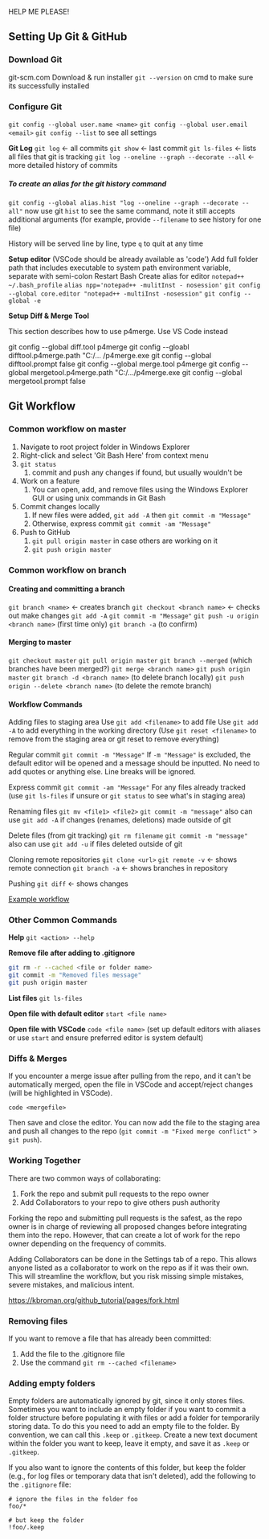 HELP ME PLEASE!

## Setting Up Git & GitHub

### Download Git

git-scm.com
Download & run installer
`git --version` on cmd to make sure its successfully installed

### Configure Git

`git config --global user.name <name>` 
`git config --global user.email <email>`
`git config --list` to see all settings

**Git Log**
`git log` <- all commits
`git show` <- last commit 
`git ls-files` <- lists all files that git is tracking
`git log --oneline --graph --decorate --all` <-more detailed history of commits

##### To create an alias for the git history command
`git config --global alias.hist "log --oneline --graph --decorate --all"`
now use git `hist` to see the same command, note it still accepts additional arguments (for example, provide `--filename` to see history for one file)

History will be served line by line, type `q` to quit at any time

**Setup editor** (VSCode should be already available as 'code')
Add full folder path that includes executable to system path environment variable, separate with semi-colon
Restart Bash
Create alias for editor
`notepad++ ~/.bash_profile`
`alias npp='notepad++ -mulitInst - nosession'`
`git config --global core.editor "notepad++ -multiInst -nosession"`
`git config --global -e`

**Setup Diff & Merge Tool**

This section describes how to use p4merge. Use VS Code instead

git config --global diff.tool p4merge
git config --gloabl difftool.p4merge.path "C:/... /p4merge.exe
git config --global difftool.prompt false
git config --global merge.tool p4merge
git config --global mergetool.p4merge.path "C:/.../p4merge.exe
git config --global mergetool.prompt false

## Git Workflow

### Common workflow on master

1. Navigate to root project folder in Windows Explorer
2. Right-click and select 'Git Bash Here' from context menu
3. `git status`
   1. commit and push any changes if found, but usually wouldn't be
4. Work on a feature
   1. You can open, add, and remove files using the Windows Explorer GUI or using unix commands in Git Bash
5. Commit changes locally
   1. If new files were added, `git add -A` then `git commit -m "Message"`
   2. Otherwise, express commit `git commit -am "Message"`
6. Push to GitHub
   1. `git pull origin master` in case others are working on it
   2. `git push origin master` 

### Common workflow on branch

#### Creating and committing a branch

`git branch <name>` <- creates branch
`git checkout <branch name>` <- checks out 
make changes
`git add -A`
`git commit -m "Message"`
`git push -u origin <branch name>` (first time only)
`git branch -a` (to confirm)

#### Merging to master

`git checkout master`
`git pull origin master`
`git branch --merged` (which branches have been merged?)
`git merge <branch name>`
`git push origin master`
`git branch -d <branch name>` (to delete branch locally)
`git push origin --delete <branch name>` (to delete the remote branch)

#### Workflow Commands

Adding files to staging area
Use `git add <filename>` to add file
Use `git add -A` to add everything in the working directory
(Use `git reset <filename>` to remove from the staging area or git reset to remove everything)

Regular commit 
`git commit -m "Message"`
If `-m "Message"` is excluded, the default editor will be opened and a message should be inputted. No need to add quotes or anything else. Line breaks will be ignored.

Express commit
`git commit -am "Message"`
For any files already tracked (use `git ls-files` if unsure or `git status` to see what's in staging area)

Renaming files
`git mv <file1> <file2>`
`git commit -m "message"`
also can use `git add -A` if changes (renames, deletions) made outside of git

Delete files (from git tracking)
`git rm filename`
`git commit -m "message"`
also can use `git add -u` if files deleted outside of git

Cloning remote repositories
`git clone <url>`
`git remote -v` <- shows remote connection
`git branch -a` <- shows branches in repository

Pushing
`git diff` <- shows changes

[Example workflow](https://www.gun.io/blog/how-to-github-fork-branch-and-pull-request)

### Other Common Commands

**Help** `git <action> --help`

**Remove file after adding to .gitignore**

```bash
git rm -r --cached <file or folder name>
git commit -m "Removed files message"
git push origin master
```

**List files** `git ls-files`

**Open file with default editor** `start <file name>`

**Open file with VSCode** `code <file name>` (set up default editors with aliases or use `start` and ensure preferred editor is system default)

### Diffs & Merges

If you encounter a merge issue after pulling from the repo, and it can't be automatically merged, open the file in VSCode and accept/reject changes (will be highlighted in VSCode).

`code <mergefile>`

Then save and close the editor. You can now add the file to the staging area and push all changes to the repo (`git commit -m "Fixed merge conflict"` > `git push`).

### Working Together

There are two common ways of collaborating:

1. Fork the repo and submit pull requests to the repo owner
2. Add Collaborators to your repo to give others push authority

Forking the repo and submitting pull requests is the safest, as the repo owner is in charge of reviewing all proposed changes before integrating them into the repo. However, that can create a lot of work for the repo owner depending on the frequency of commits.

Adding Collaborators can be done in the Settings tab of a repo. This allows anyone listed as a collaborator to work on the repo as if it was their own. This will streamline the workflow, but you risk missing simple mistakes, severe mistakes, and malicious intent. 

https://kbroman.org/github_tutorial/pages/fork.html

### Removing files 

If you want to remove a file that has already been committed:

1. Add the file to the .gitignore file
2. Use the command `git rm --cached <filename>`

### Adding empty folders

Empty folders are automatically ignored by git, since it only stores files. Sometimes you want to include an empty folder if you want to commit a folder structure before populating it with files or add a folder for temporarily storing data. To do this you need to add an empty file to the folder. By convention, we can call this `.keep` or `.gitkeep`. Create a new text document within the folder you want to keep, leave it empty, and save it as `.keep` or `.gitkeep`.

If you also want to ignore the contents of this folder, but keep the folder (e.g., for log files or temporary data that isn't deleted), add the following to the `.gitignore` file:

```
# ignore the files in the folder foo
foo/*

# but keep the folder
!foo/.keep
```

